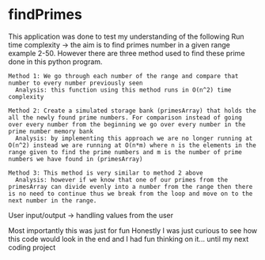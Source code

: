 # findPrimes

This application was done to test my understanding of the following
  Run time complexity -> the aim is to find primes number in a given range example 2-50. However there are three method used to find these prime done in this python program.

    Method 1: We go through each number of the range and compare that number to every number previously seen
      Analysis: this function using this method runs in O(n^2) time complexity

    Method 2: Create a simulated storage bank (primesArray) that holds the all the newly found prime numbers. For comparison instead of going over every number from the beginning we go over every number in the prime number memory bank
      Analysis: by implementing this approach we are no longer running at O(n^2) instead we are running at O(n*m) where n is the elements in the range given to find the prime numbers and m is the number of prime numbers we have found in (primesArray)

    Method 3: This method is very similar to method 2 above
      Analysis: however if we know that one of our primes from the primesArray can divide evenly into a number from the range then there is no need to continue thus we break from the loop and move on to the next number in the range.



  User input/output   -> handling values from the user


  Most importantly this was just for fun
    Honestly I was just curious  to see how this code would look in the end and I had fun thinking on it... until my next coding project
